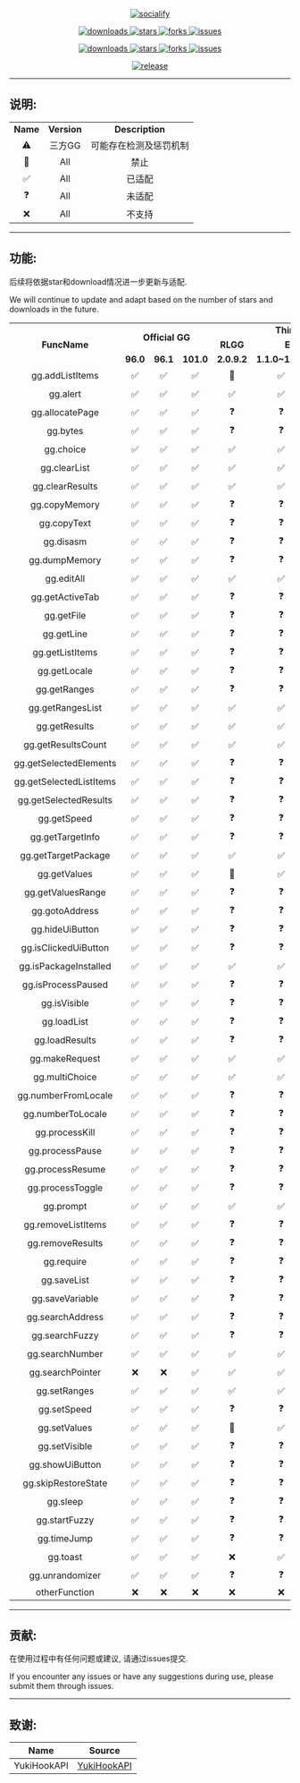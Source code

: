 <p align="center">
    <a href="https://github.com/HdShare/HookGG">
        <img src="https://socialify.git.ci/HdShare/HookGG/image?description=1&font=Rokkitt&language=1&name=1&owner=1&theme=Auto" alt="socialify"/>
    </a>
</p>

<p align="center">
    <a href="https://github.com/HdShare/HookGG/releases">
        <img src="https://img.shields.io/github/downloads/HdShare/HookGG/total?style=flat-square&label=GithubRepo&labelColor=1b1f23&color=eeeeee" alt="downloads">
    </a>
    <a href="https://github.com/HdShare/HookGG/stargazers">
        <img src="https://img.shields.io/github/stars/HdShare/HookGG?style=flat-square&label=Stars&labelColor=1b1f23&color=dfb317" alt="stars">
    </a>
    <a href="https://github.com/HdShare/HookGG/network/members">
        <img src="https://img.shields.io/github/forks/HdShare/HookGG?style=flat-square&label=Forks&labelColor=1b1f23&color=97ca00" alt="forks">
    </a>
    <a href="https://github.com/HdShare/HookGG/issues">
        <img src="https://img.shields.io/github/issues/HdShare/HookGG?style=flat-square&label=Issues&labelColor=1b1f23&color=007ec6" alt="issues">
    </a>
</p>

<p align="center">
    <a href="https://github.com/Xposed-Modules-Repo/me.hd.hookgg/releases">
        <img src="https://img.shields.io/github/downloads/Xposed-Modules-Repo/me.hd.hookgg/total?style=flat-square&label=LSPosedRepo&labelColor=f48fb1&color=eeeeee" alt="downloads">
    </a>
    <a href="https://github.com/Xposed-Modules-Repo/me.hd.hookgg/stargazers">
        <img src="https://img.shields.io/github/stars/Xposed-Modules-Repo/me.hd.hookgg?style=flat-square&label=Stars&labelColor=f48fb1&color=dfb317" alt="stars">
    </a>
    <a href="https://github.com/Xposed-Modules-Repo/me.hd.hookgg/network/members">
        <img src="https://img.shields.io/github/forks/Xposed-Modules-Repo/me.hd.hookgg?style=flat-square&label=Forks&labelColor=f48fb1&color=97ca00" alt="forks">
    </a>
    <a href="https://github.com/Xposed-Modules-Repo/me.hd.hookgg/issues">
        <img src="https://img.shields.io/github/issues/Xposed-Modules-Repo/me.hd.hookgg?style=flat-square&label=Issues&labelColor=f48fb1&color=007ec6" alt="issues">
    </a>
</p>

<p align="center">
    <a href="https://github.com/HdShare/HookGG/releases/latest">
        <img src="https://img.shields.io/github/v/release/HdShare/HookGG?style=flat-square&label=Release&labelColor=8b00c5&color=c8c8c8" alt="release">
    </a>
</p>

---

## 说明:

<table>
    <tr>
        <td colspan="1" align="center"><b>Name</b></td>
        <td colspan="1" align="center"><b>Version</b></td>
        <td colspan="1" align="center"><b>Description</b></td>
    </tr>
    <tr>
        <td align="center">⚠️</td>
        <td align="center">三方GG</td>
        <td align="center">可能存在检测及惩罚机制</td>
    </tr>
    <tr>
        <td align="center">🚫</td>
        <td align="center">All</td>
        <td align="center">禁止</td>
    </tr>
    <tr>
        <td align="center">✅</td>
        <td align="center">All</td>
        <td align="center">已适配</td>
    </tr>
    <tr>
        <td align="center">❓</td>
        <td align="center">All</td>
        <td align="center">未适配</td>
    </tr>
    <tr>
        <td align="center">❌</td>
        <td align="center">All</td>
        <td align="center">不支持</td>
    </tr>
</table>

---

## 功能:

后续将依据star和download情况进一步更新与适配.

We will continue to update and adapt based on the number of stars and downloads in the future.

<table>
    <tr>
        <td rowspan="3" colspan="1" align="center"><b>FuncName</b></td>
        <td rowspan="2" colspan="3" align="center"><b>Official GG</b></td>
        <td rowspan="1" colspan="4" align="center"><b>Third-party GG</b></td>
        <td rowspan="1" colspan="1" align="center"><b>Other</b></td>
    </tr>
    <tr>
        <td colspan="1" align="center"><b>RLGG</b></td>
        <td colspan="2" align="center"><b>ELGG</b></td>
        <td colspan="1" align="center"><b>AGG</b></td>
        <td colspan="1" align="center"><b>Unknown</b></td>
    </tr>
    <tr>
        <td align="center"><b>96.0</b></td>
        <td align="center"><b>96.1</b></td>
        <td align="center"><b>101.0</b></td>
        <td align="center"><b>2.0.9.2</b></td>
        <td align="center"><b>1.1.0~1.1.6</b></td>
        <td align="center"><b>1.2.0</b></td>
        <td align="center"><b>3.3.3~3.3.91</b></td>
        <td align="center"><b>Unknown</b></td>
    </tr>
    <tr>
        <td align="center">gg.addListItems</td>
        <td align="center">✅</td>
        <td align="center">✅</td>
        <td align="center">✅</td>
        <td align="center">🚫</td>
        <td align="center">✅</td>
        <td align="center">✅</td>
        <td align="center">✅</td>
        <td align="center">❓</td>
    </tr>
    <tr>
        <td align="center">gg.alert</td>
        <td align="center">✅</td>
        <td align="center">✅</td>
        <td align="center">✅</td>
        <td align="center">✅</td>
        <td align="center">✅</td>
        <td align="center">✅</td>
        <td align="center">✅</td>
        <td align="center">❓</td>
    </tr>
    <tr>
        <td align="center">gg.allocatePage</td>
        <td align="center">✅</td>
        <td align="center">✅</td>
        <td align="center">✅</td>
        <td align="center">❓</td>
        <td align="center">❓</td>
        <td align="center">❓</td>
        <td align="center">✅</td>
        <td align="center">❓</td>
    </tr>
    <tr>
        <td align="center">gg.bytes</td>
        <td align="center">✅</td>
        <td align="center">✅</td>
        <td align="center">✅</td>
        <td align="center">❓</td>
        <td align="center">❓</td>
        <td align="center">❓</td>
        <td align="center">✅</td>
        <td align="center">❓</td>
    </tr>
    <tr>
        <td align="center">gg.choice</td>
        <td align="center">✅</td>
        <td align="center">✅</td>
        <td align="center">✅</td>
        <td align="center">✅</td>
        <td align="center">✅</td>
        <td align="center">✅</td>
        <td align="center">✅</td>
        <td align="center">❓</td>
    </tr>
    <tr>
        <td align="center">gg.clearList</td>
        <td align="center">✅</td>
        <td align="center">✅</td>
        <td align="center">✅</td>
        <td align="center">✅</td>
        <td align="center">✅</td>
        <td align="center">✅</td>
        <td align="center">✅</td>
        <td align="center">❓</td>
    </tr>
    <tr>
        <td align="center">gg.clearResults</td>
        <td align="center">✅</td>
        <td align="center">✅</td>
        <td align="center">✅</td>
        <td align="center">✅</td>
        <td align="center">✅</td>
        <td align="center">✅</td>
        <td align="center">✅</td>
        <td align="center">❓</td>
    </tr>
    <tr>
        <td align="center">gg.copyMemory</td>
        <td align="center">✅</td>
        <td align="center">✅</td>
        <td align="center">✅</td>
        <td align="center">❓</td>
        <td align="center">❓</td>
        <td align="center">❓</td>
        <td align="center">✅</td>
        <td align="center">❓</td>
    </tr>
    <tr>
        <td align="center">gg.copyText</td>
        <td align="center">✅</td>
        <td align="center">✅</td>
        <td align="center">✅</td>
        <td align="center">❓</td>
        <td align="center">❓</td>
        <td align="center">❓</td>
        <td align="center">✅</td>
        <td align="center">❓</td>
    </tr>
    <tr>
        <td align="center">gg.disasm</td>
        <td align="center">✅</td>
        <td align="center">✅</td>
        <td align="center">✅</td>
        <td align="center">❓</td>
        <td align="center">❓</td>
        <td align="center">❓</td>
        <td align="center">✅</td>
        <td align="center">❓</td>
    </tr>
    <tr>
        <td align="center">gg.dumpMemory</td>
        <td align="center">✅</td>
        <td align="center">✅</td>
        <td align="center">✅</td>
        <td align="center">❓</td>
        <td align="center">❓</td>
        <td align="center">❓</td>
        <td align="center">✅</td>
        <td align="center">❓</td>
    </tr>
    <tr>
        <td align="center">gg.editAll</td>
        <td align="center">✅</td>
        <td align="center">✅</td>
        <td align="center">✅</td>
        <td align="center">✅</td>
        <td align="center">✅</td>
        <td align="center">✅</td>
        <td align="center">✅</td>
        <td align="center">❓</td>
    </tr>
    <tr>
        <td align="center">gg.getActiveTab</td>
        <td align="center">✅</td>
        <td align="center">✅</td>
        <td align="center">✅</td>
        <td align="center">❓</td>
        <td align="center">❓</td>
        <td align="center">❓</td>
        <td align="center">✅</td>
        <td align="center">❓</td>
    </tr>
    <tr>
        <td align="center">gg.getFile</td>
        <td align="center">✅</td>
        <td align="center">✅</td>
        <td align="center">✅</td>
        <td align="center">❓</td>
        <td align="center">❓</td>
        <td align="center">❓</td>
        <td align="center">✅</td>
        <td align="center">❓</td>
    </tr>
    <tr>
        <td align="center">gg.getLine</td>
        <td align="center">✅</td>
        <td align="center">✅</td>
        <td align="center">✅</td>
        <td align="center">❓</td>
        <td align="center">❓</td>
        <td align="center">❓</td>
        <td align="center">✅</td>
        <td align="center">❓</td>
    </tr>
    <tr>
        <td align="center">gg.getListItems</td>
        <td align="center">✅</td>
        <td align="center">✅</td>
        <td align="center">✅</td>
        <td align="center">❓</td>
        <td align="center">❓</td>
        <td align="center">❓</td>
        <td align="center">✅</td>
        <td align="center">❓</td>
    </tr>
    <tr>
        <td align="center">gg.getLocale</td>
        <td align="center">✅</td>
        <td align="center">✅</td>
        <td align="center">✅</td>
        <td align="center">❓</td>
        <td align="center">❓</td>
        <td align="center">❓</td>
        <td align="center">✅</td>
        <td align="center">❓</td>
    </tr>
    <tr>
        <td align="center">gg.getRanges</td>
        <td align="center">✅</td>
        <td align="center">✅</td>
        <td align="center">✅</td>
        <td align="center">❓</td>
        <td align="center">❓</td>
        <td align="center">❓</td>
        <td align="center">✅</td>
        <td align="center">❓</td>
    </tr>
    <tr>
        <td align="center">gg.getRangesList</td>
        <td align="center">✅</td>
        <td align="center">✅</td>
        <td align="center">✅</td>
        <td align="center">✅</td>
        <td align="center">✅</td>
        <td align="center">✅</td>
        <td align="center">✅</td>
        <td align="center">❓</td>
    </tr>
    <tr>
        <td align="center">gg.getResults</td>
        <td align="center">✅</td>
        <td align="center">✅</td>
        <td align="center">✅</td>
        <td align="center">✅</td>
        <td align="center">✅</td>
        <td align="center">✅</td>
        <td align="center">✅</td>
        <td align="center">❓</td>
    </tr>
    <tr>
        <td align="center">gg.getResultsCount</td>
        <td align="center">✅</td>
        <td align="center">✅</td>
        <td align="center">✅</td>
        <td align="center">✅</td>
        <td align="center">✅</td>
        <td align="center">✅</td>
        <td align="center">✅</td>
        <td align="center">❓</td>
    </tr>
    <tr>
        <td align="center">gg.getSelectedElements</td>
        <td align="center">✅</td>
        <td align="center">✅</td>
        <td align="center">✅</td>
        <td align="center">❓</td>
        <td align="center">❓</td>
        <td align="center">❓</td>
        <td align="center">✅</td>
        <td align="center">❓</td>
    </tr>
    <tr>
        <td align="center">gg.getSelectedListItems</td>
        <td align="center">✅</td>
        <td align="center">✅</td>
        <td align="center">✅</td>
        <td align="center">❓</td>
        <td align="center">❓</td>
        <td align="center">❓</td>
        <td align="center">✅</td>
        <td align="center">❓</td>
    </tr>
    <tr>
        <td align="center">gg.getSelectedResults</td>
        <td align="center">✅</td>
        <td align="center">✅</td>
        <td align="center">✅</td>
        <td align="center">❓</td>
        <td align="center">❓</td>
        <td align="center">❓</td>
        <td align="center">✅</td>
        <td align="center">❓</td>
    </tr>
    <tr>
        <td align="center">gg.getSpeed</td>
        <td align="center">✅</td>
        <td align="center">✅</td>
        <td align="center">✅</td>
        <td align="center">❓</td>
        <td align="center">❓</td>
        <td align="center">❓</td>
        <td align="center">✅</td>
        <td align="center">❓</td>
    </tr>
    <tr>
        <td align="center">gg.getTargetInfo</td>
        <td align="center">✅</td>
        <td align="center">✅</td>
        <td align="center">✅</td>
        <td align="center">❓</td>
        <td align="center">❓</td>
        <td align="center">❓</td>
        <td align="center">✅</td>
        <td align="center">❓</td>
    </tr>
    <tr>
        <td align="center">gg.getTargetPackage</td>
        <td align="center">✅</td>
        <td align="center">✅</td>
        <td align="center">✅</td>
        <td align="center">✅</td>
        <td align="center">✅</td>
        <td align="center">✅</td>
        <td align="center">✅</td>
        <td align="center">❓</td>
    </tr>
    <tr>
        <td align="center">gg.getValues</td>
        <td align="center">✅</td>
        <td align="center">✅</td>
        <td align="center">✅</td>
        <td align="center">🚫</td>
        <td align="center">✅</td>
        <td align="center">✅</td>
        <td align="center">✅</td>
        <td align="center">❓</td>
    </tr>
    <tr>
        <td align="center">gg.getValuesRange</td>
        <td align="center">✅</td>
        <td align="center">✅</td>
        <td align="center">✅</td>
        <td align="center">❓</td>
        <td align="center">❓</td>
        <td align="center">❓</td>
        <td align="center">✅</td>
        <td align="center">❓</td>
    </tr>
    <tr>
        <td align="center">gg.gotoAddress</td>
        <td align="center">✅</td>
        <td align="center">✅</td>
        <td align="center">✅</td>
        <td align="center">❓</td>
        <td align="center">❓</td>
        <td align="center">❓</td>
        <td align="center">✅</td>
        <td align="center">❓</td>
    </tr>
    <tr>
        <td align="center">gg.hideUiButton</td>
        <td align="center">✅</td>
        <td align="center">✅</td>
        <td align="center">✅</td>
        <td align="center">❓</td>
        <td align="center">❓</td>
        <td align="center">❓</td>
        <td align="center">✅</td>
        <td align="center">❓</td>
    </tr>
    <tr>
        <td align="center">gg.isClickedUiButton</td>
        <td align="center">✅</td>
        <td align="center">✅</td>
        <td align="center">✅</td>
        <td align="center">❓</td>
        <td align="center">❓</td>
        <td align="center">❓</td>
        <td align="center">✅</td>
        <td align="center">❓</td>
    </tr>
    <tr>
        <td align="center">gg.isPackageInstalled</td>
        <td align="center">✅</td>
        <td align="center">✅</td>
        <td align="center">✅</td>
        <td align="center">✅</td>
        <td align="center">✅</td>
        <td align="center">✅</td>
        <td align="center">✅</td>
        <td align="center">❓</td>
    </tr>
    <tr>
        <td align="center">gg.isProcessPaused</td>
        <td align="center">✅</td>
        <td align="center">✅</td>
        <td align="center">✅</td>
        <td align="center">❓</td>
        <td align="center">❓</td>
        <td align="center">❓</td>
        <td align="center">✅</td>
        <td align="center">❓</td>
    </tr>
    <tr>
        <td align="center">gg.isVisible</td>
        <td align="center">✅</td>
        <td align="center">✅</td>
        <td align="center">✅</td>
        <td align="center">❓</td>
        <td align="center">❓</td>
        <td align="center">❓</td>
        <td align="center">✅</td>
        <td align="center">❓</td>
    </tr>
    <tr>
        <td align="center">gg.loadList</td>
        <td align="center">✅</td>
        <td align="center">✅</td>
        <td align="center">✅</td>
        <td align="center">❓</td>
        <td align="center">❓</td>
        <td align="center">❓</td>
        <td align="center">✅</td>
        <td align="center">❓</td>
    </tr>
    <tr>
        <td align="center">gg.loadResults</td>
        <td align="center">✅</td>
        <td align="center">✅</td>
        <td align="center">✅</td>
        <td align="center">❓</td>
        <td align="center">❓</td>
        <td align="center">❓</td>
        <td align="center">✅</td>
        <td align="center">❓</td>
    </tr>
    <tr>
        <td align="center">gg.makeRequest</td>
        <td align="center">✅</td>
        <td align="center">✅</td>
        <td align="center">✅</td>
        <td align="center">✅</td>
        <td align="center">✅</td>
        <td align="center">✅</td>
        <td align="center">✅</td>
        <td align="center">❓</td>
    </tr>
    <tr>
        <td align="center">gg.multiChoice</td>
        <td align="center">✅</td>
        <td align="center">✅</td>
        <td align="center">✅</td>
        <td align="center">✅</td>
        <td align="center">✅</td>
        <td align="center">✅</td>
        <td align="center">✅</td>
        <td align="center">❓</td>
    </tr>
    <tr>
        <td align="center">gg.numberFromLocale</td>
        <td align="center">✅</td>
        <td align="center">✅</td>
        <td align="center">✅</td>
        <td align="center">❓</td>
        <td align="center">❓</td>
        <td align="center">❓</td>
        <td align="center">✅</td>
        <td align="center">❓</td>
    </tr>
    <tr>
        <td align="center">gg.numberToLocale</td>
        <td align="center">✅</td>
        <td align="center">✅</td>
        <td align="center">✅</td>
        <td align="center">❓</td>
        <td align="center">❓</td>
        <td align="center">❓</td>
        <td align="center">✅</td>
        <td align="center">❓</td>
    </tr>
    <tr>
        <td align="center">gg.processKill</td>
        <td align="center">✅</td>
        <td align="center">✅</td>
        <td align="center">✅</td>
        <td align="center">❓</td>
        <td align="center">❓</td>
        <td align="center">❓</td>
        <td align="center">✅</td>
        <td align="center">❓</td>
    </tr>
    <tr>
        <td align="center">gg.processPause</td>
        <td align="center">✅</td>
        <td align="center">✅</td>
        <td align="center">✅</td>
        <td align="center">❓</td>
        <td align="center">❓</td>
        <td align="center">❓</td>
        <td align="center">✅</td>
        <td align="center">❓</td>
    </tr>
    <tr>
        <td align="center">gg.processResume</td>
        <td align="center">✅</td>
        <td align="center">✅</td>
        <td align="center">✅</td>
        <td align="center">❓</td>
        <td align="center">❓</td>
        <td align="center">❓</td>
        <td align="center">✅</td>
        <td align="center">❓</td>
    </tr>
    <tr>
        <td align="center">gg.processToggle</td>
        <td align="center">✅</td>
        <td align="center">✅</td>
        <td align="center">✅</td>
        <td align="center">❓</td>
        <td align="center">❓</td>
        <td align="center">❓</td>
        <td align="center">✅</td>
        <td align="center">❓</td>
    </tr>
    <tr>
        <td align="center">gg.prompt</td>
        <td align="center">✅</td>
        <td align="center">✅</td>
        <td align="center">✅</td>
        <td align="center">✅</td>
        <td align="center">✅</td>
        <td align="center">✅</td>
        <td align="center">✅</td>
        <td align="center">❓</td>
    </tr>
    <tr>
        <td align="center">gg.removeListItems</td>
        <td align="center">✅</td>
        <td align="center">✅</td>
        <td align="center">✅</td>
        <td align="center">❓</td>
        <td align="center">❓</td>
        <td align="center">❓</td>
        <td align="center">✅</td>
        <td align="center">❓</td>
    </tr>
    <tr>
        <td align="center">gg.removeResults</td>
        <td align="center">✅</td>
        <td align="center">✅</td>
        <td align="center">✅</td>
        <td align="center">❓</td>
        <td align="center">❓</td>
        <td align="center">❓</td>
        <td align="center">✅</td>
        <td align="center">❓</td>
    </tr>
    <tr>
        <td align="center">gg.require</td>
        <td align="center">✅</td>
        <td align="center">✅</td>
        <td align="center">✅</td>
        <td align="center">❓</td>
        <td align="center">❓</td>
        <td align="center">❓</td>
        <td align="center">✅</td>
        <td align="center">❓</td>
    </tr>
    <tr>
        <td align="center">gg.saveList</td>
        <td align="center">✅</td>
        <td align="center">✅</td>
        <td align="center">✅</td>
        <td align="center">❓</td>
        <td align="center">❓</td>
        <td align="center">❓</td>
        <td align="center">✅</td>
        <td align="center">❓</td>
    </tr>
    <tr>
        <td align="center">gg.saveVariable</td>
        <td align="center">✅</td>
        <td align="center">✅</td>
        <td align="center">✅</td>
        <td align="center">❓</td>
        <td align="center">❓</td>
        <td align="center">❓</td>
        <td align="center">✅</td>
        <td align="center">❓</td>
    </tr>
    <tr>
        <td align="center">gg.searchAddress</td>
        <td align="center">✅</td>
        <td align="center">✅</td>
        <td align="center">✅</td>
        <td align="center">❓</td>
        <td align="center">❓</td>
        <td align="center">❓</td>
        <td align="center">✅</td>
        <td align="center">❓</td>
    </tr>
    <tr>
        <td align="center">gg.searchFuzzy</td>
        <td align="center">✅</td>
        <td align="center">✅</td>
        <td align="center">✅</td>
        <td align="center">❓</td>
        <td align="center">❓</td>
        <td align="center">❓</td>
        <td align="center">✅</td>
        <td align="center">❓</td>
    </tr>
    <tr>
        <td align="center">gg.searchNumber</td>
        <td align="center">✅</td>
        <td align="center">✅</td>
        <td align="center">✅</td>
        <td align="center">✅</td>
        <td align="center">✅</td>
        <td align="center">✅</td>
        <td align="center">✅</td>
        <td align="center">❓</td>
    </tr>
    <tr>
        <td align="center">gg.searchPointer</td>
        <td align="center">❌</td>
        <td align="center">❌</td>
        <td align="center">✅</td>
        <td align="center">✅</td>
        <td align="center">✅</td>
        <td align="center">✅</td>
        <td align="center">❌</td>
        <td align="center">❓</td>
    </tr>
    <tr>
        <td align="center">gg.setRanges</td>
        <td align="center">✅</td>
        <td align="center">✅</td>
        <td align="center">✅</td>
        <td align="center">✅</td>
        <td align="center">✅</td>
        <td align="center">✅</td>
        <td align="center">✅</td>
        <td align="center">❓</td>
    </tr>
    <tr>
        <td align="center">gg.setSpeed</td>
        <td align="center">✅</td>
        <td align="center">✅</td>
        <td align="center">✅</td>
        <td align="center">❓</td>
        <td align="center">❓</td>
        <td align="center">❓</td>
        <td align="center">✅</td>
        <td align="center">❓</td>
    </tr>
    <tr>
        <td align="center">gg.setValues</td>
        <td align="center">✅</td>
        <td align="center">✅</td>
        <td align="center">✅</td>
        <td align="center">🚫</td>
        <td align="center">✅</td>
        <td align="center">✅</td>
        <td align="center">✅</td>
        <td align="center">❓</td>
    </tr>
    <tr>
        <td align="center">gg.setVisible</td>
        <td align="center">✅</td>
        <td align="center">✅</td>
        <td align="center">✅</td>
        <td align="center">❓</td>
        <td align="center">❓</td>
        <td align="center">❓</td>
        <td align="center">✅</td>
        <td align="center">❓</td>
    </tr>
    <tr>
        <td align="center">gg.showUiButton</td>
        <td align="center">✅</td>
        <td align="center">✅</td>
        <td align="center">✅</td>
        <td align="center">❓</td>
        <td align="center">❓</td>
        <td align="center">❓</td>
        <td align="center">✅</td>
        <td align="center">❓</td>
    </tr>
    <tr>
        <td align="center">gg.skipRestoreState</td>
        <td align="center">✅</td>
        <td align="center">✅</td>
        <td align="center">✅</td>
        <td align="center">❓</td>
        <td align="center">❓</td>
        <td align="center">❓</td>
        <td align="center">✅</td>
        <td align="center">❓</td>
    </tr>
    <tr>
        <td align="center">gg.sleep</td>
        <td align="center">✅</td>
        <td align="center">✅</td>
        <td align="center">✅</td>
        <td align="center">❓</td>
        <td align="center">❓</td>
        <td align="center">❓</td>
        <td align="center">✅</td>
        <td align="center">❓</td>
    </tr>
    <tr>
        <td align="center">gg.startFuzzy</td>
        <td align="center">✅</td>
        <td align="center">✅</td>
        <td align="center">✅</td>
        <td align="center">❓</td>
        <td align="center">❓</td>
        <td align="center">❓</td>
        <td align="center">✅</td>
        <td align="center">❓</td>
    </tr>
    <tr>
        <td align="center">gg.timeJump</td>
        <td align="center">✅</td>
        <td align="center">✅</td>
        <td align="center">✅</td>
        <td align="center">❓</td>
        <td align="center">❓</td>
        <td align="center">❓</td>
        <td align="center">✅</td>
        <td align="center">❓</td>
    </tr>
    <tr>
        <td align="center">gg.toast</td>
        <td align="center">✅</td>
        <td align="center">✅</td>
        <td align="center">✅</td>
        <td align="center">❌</td>
        <td align="center">✅</td>
        <td align="center">✅</td>
        <td align="center">✅</td>
        <td align="center">❓</td>
    </tr>
    <tr>
        <td align="center">gg.unrandomizer</td>
        <td align="center">✅</td>
        <td align="center">✅</td>
        <td align="center">✅</td>
        <td align="center">❓</td>
        <td align="center">❓</td>
        <td align="center">❓</td>
        <td align="center">✅</td>
        <td align="center">❓</td>
    </tr>
    <tr>
        <td align="center">otherFunction</td>
        <td align="center">❌</td>
        <td align="center">❌</td>
        <td align="center">❌</td>
        <td align="center">❌</td>
        <td align="center">❌</td>
        <td align="center">❌</td>
        <td align="center">❌</td>
        <td align="center">❌</td>
    </tr>
</table>

---

## 贡献:

在使用过程中有任何问题或建议, 请通过issues提交.

If you encounter any issues or have any suggestions during use, please submit them through issues.

---

## 致谢:

| Name        | Source                                                    |
|-------------|-----------------------------------------------------------|
| YukiHookAPI | [YukiHookAPI](https://github.com/HighCapable/YukiHookAPI) |


